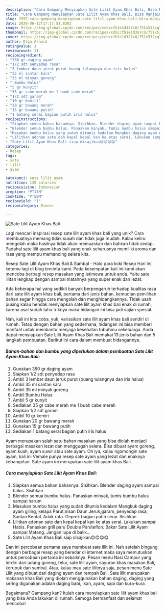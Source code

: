 ```yaml
---
description: "Cara Gampang Menyiapkan Sate Lilit Ayam Khas Bali, Bisa Manjain Lidah"
title: "Cara Gampang Menyiapkan Sate Lilit Ayam Khas Bali, Bisa Manjain Lidah"
slug: 2597-cara-gampang-menyiapkan-sate-lilit-ayam-khas-bali-bisa-manjain-lidah
date: 2020-06-12T17:17:51.830Z
image: https://img-global.cpcdn.com/recipes/cdbccfb1e1d387c0/751x532cq70/sate-lilit-ayam-khas-bali-foto-resep-utama.jpg
thumbnail: https://img-global.cpcdn.com/recipes/cdbccfb1e1d387c0/751x532cq70/sate-lilit-ayam-khas-bali-foto-resep-utama.jpg
cover: https://img-global.cpcdn.com/recipes/cdbccfb1e1d387c0/751x532cq70/sate-lilit-ayam-khas-bali-foto-resep-utama.jpg
author: Olga Arnold
ratingvalue: 3
reviewcount: 11
recipeingredient:
- "350 gr daging ayam"
- "1/2 sdt penyedap rasa"
- "3 lembar daun jeruk purut buang tulangnya dan iris halus"
- "35 ml santan kara"
- "35 ml minyak goreng"
- " Bumbu Halus"
- "5 gr kunyit"
- "35 gr cabe merah me 1 buah cabe merah"
- "1/2 sdt garam"
- "10 gr kemiri"
- "20 gr bawang merah"
- "15 gr bawang putih"
- "1 batang serai bagian putih iris halus"
recipeinstructions:
- "Siapkan semua bahan bahannya. Sisihkan. Blender daging ayam sampai halus. Sisihkan"
- "Blender semua bumbu halus. Panaskan minyak, tumis bumbu halus sampai harum"
- "Masukan bumbu halus yang sudah ditumis kedalam Mangkuk daging ayam giling, kelapa Parut,irisan Daun Jeruk,garam, penyedap rasa, Santan Kental. Aduk rata. Geprek bagian putih serai. Sisihkan"
- "Lilitkan adonan sate dan kepal kepal kan ke atas serai. Lakukan sampai Habis. Panaskan grill pan/ Double Pan/teflon. Bakar Sate Lilit Ayam sampai Matang. Jangan lupa di balik..."
- "Sate Lilit Ayam Khas Bali siap disajikan😍😍😋😋"
categories:
- Resep
tags:
- sate
- lilit
- ayam

katakunci: sate lilit ayam 
nutrition: 139 calories
recipecuisine: Indonesian
preptime: "PT17M"
cooktime: "PT59M"
recipeyield: "1"
recipecategory: Dinner

---
```



![Sate Lilit Ayam Khas Bali](https://img-global.cpcdn.com/recipes/cdbccfb1e1d387c0/751x532cq70/sate-lilit-ayam-khas-bali-foto-resep-utama.jpg)

Lagi mencari inspirasi resep sate lilit ayam khas bali yang unik? Cara membuatnya memang tidak susah dan tidak juga mudah. Kalau keliru mengolah maka hasilnya tidak akan memuaskan dan bahkan tidak sedap. Padahal sate lilit ayam khas bali yang enak seharusnya memiliki aroma dan rasa yang mampu memancing selera kita.

Resep Sate Lilit Ayam Khas Bali &amp; Sambal - Halo para koki Resep Hari Ini, ketemu lagi di blog tercinta kami. Pada kesempatan kali ini kami akan mencoba berbagi resep masakan yang istimewa untuk anda. Yaitu sate lilitan lengkap dengan sambal matahnya yang super enak dan lezat.

Ada beberapa hal yang sedikit banyak berpengaruh terhadap kualitas rasa dari sate lilit ayam khas bali, pertama dari jenis bahan, kemudian pemilihan bahan segar hingga cara mengolah dan menghidangkannya. Tidak usah pusing kalau hendak menyiapkan sate lilit ayam khas bali enak di rumah, karena asal sudah tahu triknya maka hidangan ini bisa jadi sajian spesial.


Nah, kali ini kita coba, yuk, variasikan sate lilit ayam khas bali sendiri di rumah. Tetap dengan bahan yang sederhana, hidangan ini bisa memberi manfaat untuk membantu menjaga kesehatan tubuhmu sekeluarga. Anda dapat menyiapkan Sate Lilit Ayam Khas Bali memakai 13 jenis bahan dan 5 langkah pembuatan. Berikut ini cara dalam membuat hidangannya.

<!--inarticleads1-->

##### Bahan-bahan dan bumbu yang diperlukan dalam pembuatan Sate Lilit Ayam Khas Bali:

1. Gunakan 350 gr daging ayam
1. Siapkan 1/2 sdt penyedap rasa
1. Ambil 3 lembar daun jeruk purut (buang tulangnya dan iris halus)
1. Ambil 35 ml santan kara
1. Ambil 35 ml minyak goreng
1. Ambil  Bumbu Halus
1. Ambil 5 gr kunyit
1. Sediakan 35 gr cabe merah me 1 buah cabe merah
1. Siapkan 1/2 sdt garam
1. Ambil 10 gr kemiri
1. Gunakan 20 gr bawang merah
1. Gunakan 15 gr bawang putih
1. Sediakan 1 batang serai bagian putih iris halus


Ayam merupakan salah satu bahan masakan yang bisa diolah menjadi berbagai masakan lezat dan menggugah selera. Bisa dibuat ayam goreng, ayam kuah, ayam suwir atau sate ayam. Oh iya, kalau ngomongin sate ayam, kali ini Vemale punya resep sate ayam yang lezat dan enaknya kebangetan. Sate ayam ini merupakan sate lilit ayam khas Bali. 

<!--inarticleads2-->

##### Cara menyiapkan Sate Lilit Ayam Khas Bali:

1. Siapkan semua bahan bahannya. Sisihkan. Blender daging ayam sampai halus. Sisihkan
1. Blender semua bumbu halus. Panaskan minyak, tumis bumbu halus sampai harum
1. Masukan bumbu halus yang sudah ditumis kedalam Mangkuk daging ayam giling, kelapa Parut,irisan Daun Jeruk,garam, penyedap rasa, Santan Kental. Aduk rata. Geprek bagian putih serai. Sisihkan
1. Lilitkan adonan sate dan kepal kepal kan ke atas serai. Lakukan sampai Habis. Panaskan grill pan/ Double Pan/teflon. Bakar Sate Lilit Ayam sampai Matang. Jangan lupa di balik...
1. Sate Lilit Ayam Khas Bali siap disajikan😍😍😋😋


Dan ini percobaan pertama saya membuat sate lilit ini. Nah setelah bingung dengan berbagai resep yang beredar di internet.maka saya memutuskan untuk percobaan pertama ini sebaiknya. Pesan menu Nasi Campur yang terdiri dari udang goreng, telur, sate lilit ayam, sayuran khas masakan Bali, kerupuk dan sambal. Atau, kalau mau sate lilitnya saja, pesan menu Sate Lilit yang dibuat dari daging ayam dan rempah Bali. Sate lilit merupakan makanan khas Bali yang diolah menggunakan bahan daging, daging yang sering digunakan adalah daging babi, ikan, ayam, sapi dan kura-kura. 

Bagaimana? Gampang kan? Itulah cara menyiapkan sate lilit ayam khas bali yang bisa Anda lakukan di rumah. Semoga bermanfaat dan selamat mencoba!
